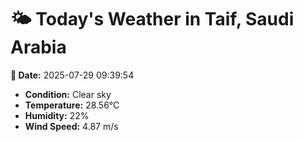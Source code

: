 # 🌤️ Today's Weather in Taif, Saudi Arabia

**📅 Date:** 2025-07-29 09:39:54

- **Condition:** Clear sky
- **Temperature:** 28.56°C
- **Humidity:** 22%
- **Wind Speed:** 4.87 m/s
